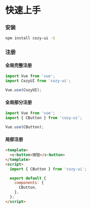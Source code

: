 # 快速上手

### 安装

```bash
npm install cozy-ui -S
```

### 注册

#### 全局完整注册

```javascript
import Vue from 'vue';
import CozyUI from 'cozy-ui';

Vue.use(CozyUI);
```

#### 全局部分注册

```javascript
import Vue from 'vue';
import { CButton } from 'cozy-ui';

Vue.use(CButton);
```

#### 局部注册

```html
<template>
  <c-button>按钮</c-button>
</template>
<script>
  import { CButton } from 'cozy-ui';

  export default {
    components: {
      CButton,
    },
  };
</script>
```
